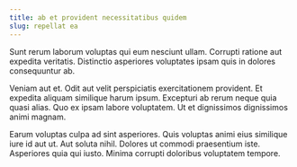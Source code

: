 ```yaml
---
title: ab et provident necessitatibus quidem
slug: repellat ea
---
```


Sunt rerum laborum voluptas qui eum nesciunt ullam. Corrupti ratione aut expedita veritatis. Distinctio asperiores voluptates ipsam quis in dolores consequuntur ab.

Veniam aut et. Odit aut velit perspiciatis exercitationem provident. Et expedita aliquam similique harum ipsum. Excepturi ab rerum neque quia quasi alias. Quo ex ipsam labore voluptatem. Ut et dignissimos dignissimos animi magnam.

Earum voluptas culpa ad sint asperiores. Quis voluptas animi eius similique iure id aut ut. Aut soluta nihil. Dolores ut commodi praesentium iste. Asperiores quia qui iusto. Minima corrupti doloribus voluptatem tempore.
